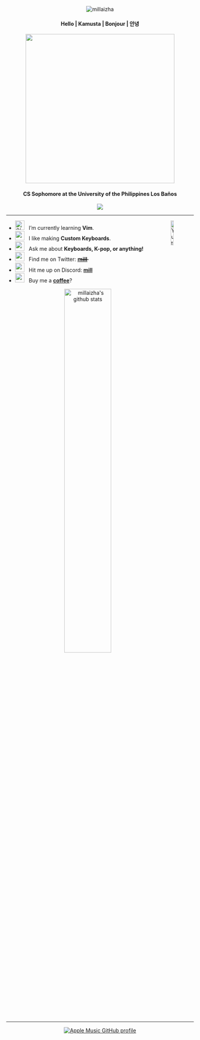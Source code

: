 <div align="center">

<img src="https://svg-banners.vercel.app/api?type=luminance&text1=millaizha&width=400&height=250" alt="millaizha"/> <br>
#### Hello | Kamusta | Bonjour | 안녕
<img src="https://c.tenor.com/exuPwTTU-FwAAAAC/key-click-typing.gif" width="400"/> </a>  
 
#### CS Sophomore at the University of the Philippines Los Baños

![](https://komarev.com/ghpvc/?username=millaizha&style=flat&color=blue&label=PROFILE+VIEWS)

</div>

<hr></hr>

-  <img alt="GIF" src="https://media.giphy.com/media/ee72vyhtNdl5rx63n3/giphy.gif" width="25" /> &nbsp; I’m currently learning **Vim**. <img width="13%" align="right" alt="Yuta" src="https://media.giphy.com/media/fVepKDtIcZYqV4gzSL/giphy.gif" /><br>
- <img src="https://media.giphy.com/media/FMDuoP9ZefU9Xg4P6j/giphy.gif" width="25" />&nbsp;&nbsp; I like making **Custom Keyboards**. <br>
- <img src="https://media.giphy.com/media/XZtTVhwfgY6DxCPsvh/giphy.gif" width="25" />&nbsp;&nbsp; Ask me about **Keyboards, K-pop, or anything!**<br>
- <img src="https://media.giphy.com/media/n9wqJ8gTR9lQnXTvf3/giphy.gif" width="25" /> &nbsp; Find me on Twitter: **[m̶i̶l̶l̶](https://twitter.com/millaizha)**<br>
- <img src="https://media.giphy.com/media/rL0yRrsd5a5PSeUMe7/giphy.gif" width="25"/> &nbsp; Hit me up on Discord: **[mill](https://discordapp.com/users/528574944984956958)**<br>
- <img src="https://media.giphy.com/media/CJ5bKVKLSQsrs3nJw2/giphy.gif" width="25"/> &nbsp; Buy me a **[coffee](https://ko-fi.com/millaizha)**?<br>

<div align="center">
  
<a  href="https://github.com/millaizha"> 
  
<img alt="millaizha's github stats" width="50%" src="https://github-readme-stats.vercel.app/api?username=millaizha&show_icons=true&count_private=true"/>

</a>

</div>

<hr></hr>
<!---<img src="https://media.giphy.com/media/bkfedFXLulc8c2ucCI/giphy.gif" width="50%" align ="right"/>--->

<!---[![Spotify](https://millaizha.vercel.app/api/spotify)](https://open.spotify.com/user/12186469358)--->
<div align="center">
 
[![Apple Music GitHub profile](https://music-profile.rayriffy.com/theme/dark.svg?uid=001571.d00c346674364b288a21a7f5cf156424.0616)](https://github.com/rayriffy/apple-music-github-profile)

<div align="center">

<!---### Commits went nomnom'd

![snake gif](https://github.com/millaizha/millaizha/blob/output/github-contribution-grid-snake.gif)--->

</div>
